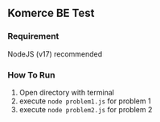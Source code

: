 ## Komerce BE Test

### Requirement
NodeJS (v17) recommended

### How To Run
1. Open directory with terminal
2. execute `node problem1.js` for problem 1
3. execute `node problem2.js` for problem 2
